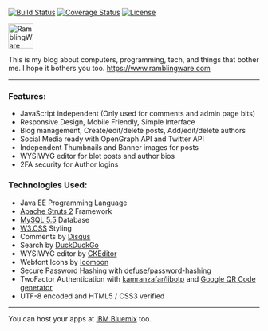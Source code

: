 [![Build Status](https://travis-ci.org/RamblingWare/RamblingWare.svg?branch=master)](https://travis-ci.org/RamblingWare/RamblingWare)
[![Coverage Status](https://coveralls.io/repos/github/RamblingWare/RamblingWare/badge.svg?branch=master)](https://coveralls.io/github/RamblingWare/RamblingWare?branch=master)
[![License](http://img.shields.io/:license-apache-blue.svg)](http://www.apache.org/licenses/LICENSE-2.0.html)

<img src="https://www.ramblingware.com/img/logo-medium.png" height="50px" alt="RamblingWare" title="Logo">

This is my blog about computers, programming, tech, and things that bother me. I hope it bothers you too. 
https://www.ramblingware.com

---

### Features:

- JavaScript independent (Only used for comments and admin page bits)
- Responsive Design, Mobile Friendly, Simple Interface
- Blog management, Create/edit/delete posts, Add/edit/delete authors
- Social Media ready with OpenGraph API and Twitter API
- Independent Thumbnails and Banner images for posts
- WYSIWYG editor for blot posts and author bios
- 2FA security for Author logins

### Technologies Used:
- Java EE Programming Language
- [Apache Struts 2](https://struts.apache.org/) Framework
- [MySQL 5.5](https://www.mysql.com/) Database
- [W3.CSS](http://www.w3schools.com/css/) Styling
- Comments by [Disqus](https://disqus.com/)
- Search by [DuckDuckGo](https://duckduckgo.com)
- WYSIWYG editor by [CKEditor](http://ckeditor.com/download)
- Webfont Icons by [Icomoon](https://icomoon.io/)
- Secure Password Hashing with [defuse/password-hashing](https://github.com/defuse/password-hashing)
- TwoFactor Authentication with [kamranzafar/libotp](https://github.com/kamranzafar/libotp) and [Google QR Code generator](https://chart.googleapis.com/chart?chs=200x200&cht=qr&chl=200x200&chld=M|0&cht=qr&chl=otpauth://totp/Company:user@test.com?secret=6ZT3L2TKZ3WYBDS7FEY65TOQZRSRUY7M&issuer=Company&algorithm=SHA1&digits=6&period=30)
- UTF-8 encoded and HTML5 / CSS3 verified


---

You can host your apps at [IBM Bluemix](http://bluemix.net) too.
